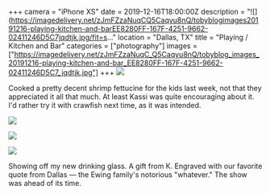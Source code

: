 +++
camera = "iPhone XS"
date = 2019-12-16T18:00:00Z
description = "![](https://imagedelivery.net/zJmFZzaNuqCQ5Caqyu8nQ/tobyblogimages20191216-playing-kitchen-and-barEE8280FF-167F-4251-9662-02411246D5C7jqdtjk.jpg/fit=s..."
location = "Dallas, TX"
title = "Playing / Kitchen and Bar"
categories = ["photography"]
images = ["https://imagedelivery.net/zJmFZzaNuqC_Q5Caqyu8nQ/tobyblog_images_20191216-playing-kitchen-and-bar_EE8280FF-167F-4251-9662-02411246D5C7_jqdtjk.jpg"]
+++
![](https://imagedelivery.net/zJmFZzaNuqC_Q5Caqyu8nQ/tobyblog_images_20191216-playing-kitchen-and-bar_EE8280FF-167F-4251-9662-02411246D5C7_jqdtjk.jpg/fit=scale-down,w=780,sharpen=1,f=auto,q=0.9,slow-connection-quality=0.3)
<!--more-->
Cooked a pretty decent shrimp fettucine for the kids last week, not that they appreciated it all that much. At least Kassi was quite encouraging about it. I'd rather try it with crawfish next time, as it was intended. 

![](https://imagedelivery.net/zJmFZzaNuqC_Q5Caqyu8nQ/tobyblog_images_remote_cloudinary_5071a168_D6A43521-7AD3-4768-8930-12BBEC71B945_dk12wh.jpg/fit=scale-down,w=780,sharpen=1,f=auto,q=0.9,slow-connection-quality=0.3)

![](https://imagedelivery.net/zJmFZzaNuqC_Q5Caqyu8nQ/tobyblog_images_remote_cloudinary_1de94a24_9F225898-81E6-47FC-B070-07C2078EA465_mdc9vw.jpg/fit=scale-down,w=780,sharpen=1,f=auto,q=0.9,slow-connection-quality=0.3)

![](https://imagedelivery.net/zJmFZzaNuqC_Q5Caqyu8nQ/tobyblog_images_remote_cloudinary_45330682_77F0AA0B-9825-4999-AC47-D6085E5148AC_f8vvku.jpg/fit=scale-down,w=780,sharpen=1,f=auto,q=0.9,slow-connection-quality=0.3)

Showing off my new drinking glass. A gift from K. Engraved with our favorite quote from Dallas — the Ewing family's notorious "whatever." The show was ahead of its time. 
